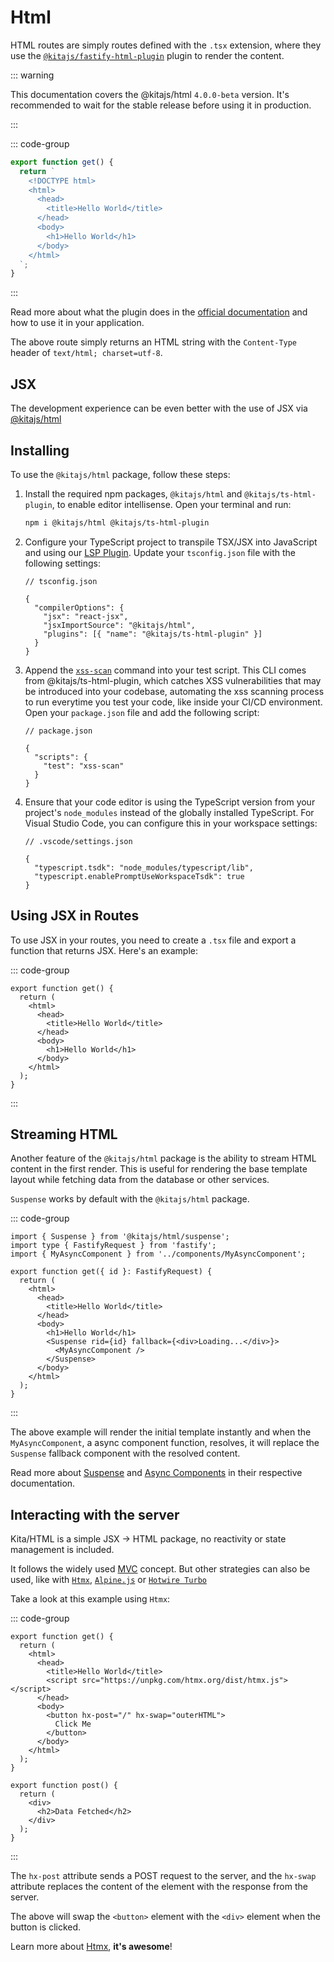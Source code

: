 # Html

HTML routes are simply routes defined with the `.tsx` extension, where they use
the
[`@kitajs/fastify-html-plugin`](https://github.com/kitajs/html/tree/master/packages/fastify-html-plugin)
plugin to render the content.

::: warning

This documentation covers the @kitajs/html `4.0.0-beta` version. It's
recommended to wait for the stable release before using it in production.

:::

::: code-group

```ts [src/routes/index.tsx]
export function get() {
  return `
    <!DOCTYPE html>
    <html>
      <head>
        <title>Hello World</title>
      </head>
      <body>
        <h1>Hello World</h1>
      </body>
    </html>
  `;
}
```

:::

Read more about what the plugin does in the
[official documentation](https://github.com/kitajs/html/tree/master/packages/fastify-html-plugin#readme)
and how to use it in your application.

The above route simply returns an HTML string with the `Content-Type` header of
`text/html; charset=utf-8`.

## JSX

The development experience can be even better with the use of JSX via
[@kitajs/html](https://github.com/kitajs/html)

## Installing

To use the `@kitajs/html` package, follow these steps:

1. Install the required npm packages, `@kitajs/html` and
   `@kitajs/ts-html-plugin`, to enable editor intellisense. Open your terminal
   and run:

   ```sh
   npm i @kitajs/html @kitajs/ts-html-plugin
   ```

2. Configure your TypeScript project to transpile TSX/JSX into JavaScript and
   using our [LSP Plugin](#editor-intellisense-and-cli-tool). Update your
   `tsconfig.json` file with the following settings:

   ```jsonc
   // tsconfig.json

   {
     "compilerOptions": {
       "jsx": "react-jsx",
       "jsxImportSource": "@kitajs/html",
       "plugins": [{ "name": "@kitajs/ts-html-plugin" }]
     }
   }
   ```

3. Append the
   [`xss-scan`](https://github.com/kitajs/html/tree/master/packages/ts-html-plugin/tree/main#running-as-cli)
   command into your test script. This CLI comes from @kitajs/ts-html-plugin,
   which catches XSS vulnerabilities that may be introduced into your codebase,
   automating the xss scanning process to run everytime you test your code, like
   inside your CI/CD environment. Open your `package.json` file and add the
   following script:

   ```jsonc
   // package.json

   {
     "scripts": {
       "test": "xss-scan"
     }
   }
   ```

4. Ensure that your code editor is using the TypeScript version from your
   project's `node_modules` instead of the globally installed TypeScript. For
   Visual Studio Code, you can configure this in your workspace settings:

   ```jsonc
   // .vscode/settings.json

   {
     "typescript.tsdk": "node_modules/typescript/lib",
     "typescript.enablePromptUseWorkspaceTsdk": true
   }
   ```

## Using JSX in Routes

To use JSX in your routes, you need to create a `.tsx` file and export a
function that returns JSX. Here's an example:

::: code-group

```tsx [src/routes/index.tsx]
export function get() {
  return (
    <html>
      <head>
        <title>Hello World</title>
      </head>
      <body>
        <h1>Hello World</h1>
      </body>
    </html>
  );
}
```

:::

## Streaming HTML

Another feature of the `@kitajs/html` package is the ability to stream HTML
content in the first render. This is useful for rendering the base template
layout while fetching data from the database or other services.

`Suspense` works by default with the `@kitajs/html` package.

::: code-group

```tsx [src/routes/index.tsx]
import { Suspense } from '@kitajs/html/suspense';
import type { FastifyRequest } from 'fastify';
import { MyAsyncComponent } from '../components/MyAsyncComponent';

export function get({ id }: FastifyRequest) {
  return (
    <html>
      <head>
        <title>Hello World</title>
      </head>
      <body>
        <h1>Hello World</h1>
        <Suspense rid={id} fallback={<div>Loading...</div>}>
          <MyAsyncComponent />
        </Suspense>
      </body>
    </html>
  );
}
```

:::

The above example will render the initial template instantly and when the
`MyAsyncComponent`, a async component function, resolves, it will replace the
`Suspense` fallback component with the resolved content.

Read more about
[Suspense](https://github.com/kitajs/html/tree/master/packages/html#suspense-component)
and
[Async Components](https://github.com/kitajs/html/tree/master/packages/html#async-components)
in their respective documentation.

## Interacting with the server

Kita/HTML is a simple JSX -> HTML package, no reactivity or state management is
included.

It follows the widely used
[MVC](https://en.wikipedia.org/wiki/Model%E2%80%93view%E2%80%93controller)
concept. But other strategies can also be used, like with
[`Htmx`](https://github.com/kitajs/html/tree/master/packages/html#htmx),
[`Alpine.js`](https://github.com/kitajs/html/tree/master/packages/html#alpinejs)
or
[`Hotwire Turbo`](https://github.com/kitajs/html/tree/master/packages/html#hotwire-turbo)

Take a look at this example using `Htmx`:

::: code-group

```tsx [src/routes/index.tsx]
export function get() {
  return (
    <html>
      <head>
        <title>Hello World</title>
        <script src="https://unpkg.com/htmx.org/dist/htmx.js"></script>
      </head>
      <body>
        <button hx-post="/" hx-swap="outerHTML">
          Click Me
        </button>
      </body>
    </html>
  );
}

export function post() {
  return (
    <div>
      <h2>Data Fetched</h2>
    </div>
  );
}
```

:::

The `hx-post` attribute sends a POST request to the server, and the `hx-swap`
attribute replaces the content of the element with the response from the server.

The above will swap the `<button>` element with the `<div>` element when the
button is clicked.

Learn more about [Htmx](https://htmx.org/), **it's awesome**!
